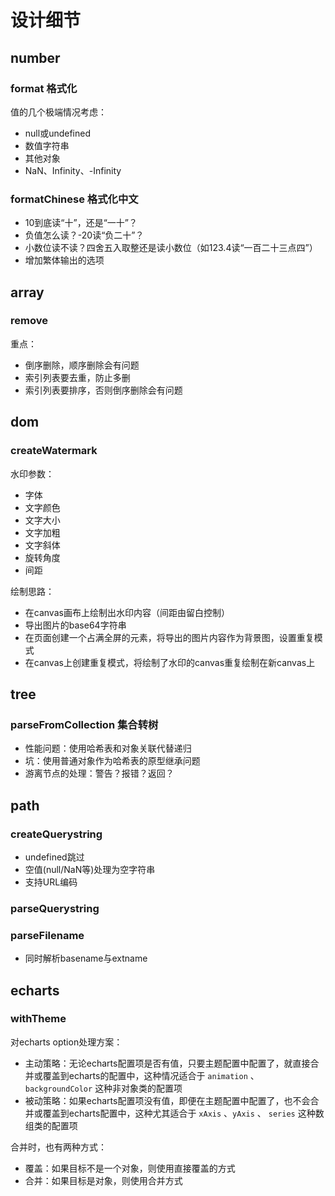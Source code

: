 # 设计细节

## number

### format 格式化

值的几个极端情况考虑：

- null或undefined
- 数值字符串
- 其他对象
- NaN、Infinity、-Infinity

### formatChinese 格式化中文

- 10到底读“十”，还是“一十”？
- 负值怎么读？-20读“负二十”？
- 小数位读不读？四舍五入取整还是读小数位（如123.4读“一百二十三点四”）
- 增加繁体输出的选项


## array

### remove


重点：
- 倒序删除，顺序删除会有问题
- 索引列表要去重，防止多删
- 索引列表要排序，否则倒序删除会有问题

## dom

### createWatermark

水印参数：

- 字体
- 文字颜色
- 文字大小
- 文字加粗
- 文字斜体
- 旋转角度
- 间距

绘制思路：

- 在canvas画布上绘制出水印内容（间距由留白控制）
- 导出图片的base64字符串
- 在页面创建一个占满全屏的元素，将导出的图片内容作为背景图，设置重复模式
- 在canvas上创建重复模式，将绘制了水印的canvas重复绘制在新canvas上

## tree

### parseFromCollection 集合转树

- 性能问题：使用哈希表和对象关联代替递归
- 坑：使用普通对象作为哈希表的原型继承问题
- 游离节点的处理：警告？报错？返回？

## path

### createQuerystring

- undefined跳过
- 空值(null/NaN等)处理为空字符串
- 支持URL编码

### parseQuerystring

### parseFilename

- 同时解析basename与extname

## echarts

### withTheme

对echarts option处理方案：

- 主动策略：无论echarts配置项是否有值，只要主题配置中配置了，就直接合并或覆盖到echarts的配置中，这种情况适合于 `animation` 、`backgroundColor` 这种非对象类的配置项
- 被动策略：如果echarts配置项没有值，即便在主题配置中配置了，也不会合并或覆盖到echarts配置中，这种尤其适合于 `xAxis` 、`yAxis` 、 `series` 这种数组类的配置项

合并时，也有两种方式：

- 覆盖：如果目标不是一个对象，则使用直接覆盖的方式
- 合并：如果目标是对象，则使用合并方式
